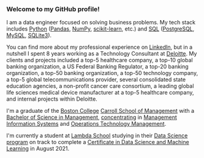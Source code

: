 ### Welcome to my GitHub profile!

I am a data engineer focused on solving business problems. My tech stack includes [Python](https://www.python.org/) ([Pandas](https://pandas.pydata.org/), [NumPy](https://numpy.org/), [scikit-learn](https://scikit-learn.org/), etc.) and [SQL](https://www.iso.org/standard/63555.html) ([PostgreSQL](https://www.postgresql.org/), [MySQL](https://www.mysql.com/), [SQLite3](https://sqlite.org/)).

You can find more about my professional experience on [LinkedIn](https://www.LinkedIn.com/in/PaulSantora), but in a nutshell I spent 8 years working as a Technology Consultant at [Deloitte](https://www.deloittedigital.com/). My clients and projects included a top-5 healthcare company, a top-10 global banking organization, a US Federal Banking Regulator, a top-20 banking organization, a top-50 banking organization, a top-50 technology company, a top-5 global telecommunications provider, several consolidated state education agencies, a non-profit cancer care consortium, a leading global life sciences medical device manufacturer at a top-5 healthcare company, and internal projects within Deloitte.

I'm a graduate of the [Boston College](https://www.bc.edu/) [Carroll School of Management](https://www.bc.edu/content/bc-web/schools/carroll-school.html) with a [Bachelor of Science in Management](https://www.bc.edu/content/bc-web/schools/carroll-school/undergraduate/academics.html), [concentrating](https://www.bc.edu/bc-web/schools/carroll-school/academic-departments/concentrations.html) in [Management Information Systems](https://www.bc.edu/content/bc-web/schools/carroll-school/academic-departments/information-systems/concentration---academics.html) and [Operations Technology Management](https://www.bc.edu/content/bc-web/schools/carroll-school/academic-departments/business-analytics/concentration-academics.html#operations_management_concentration).

I'm currently a student at [Lambda School](https://lambdaschool.com/) studying in their [Data Science program](https://lambdaschool.com/courses/data-science) on track to complete a [Certificate in Data Science and Machine Learning](https://www.credly.com/org/lambda-school/badge/data-science-machine-learning.1) in August 2021.
